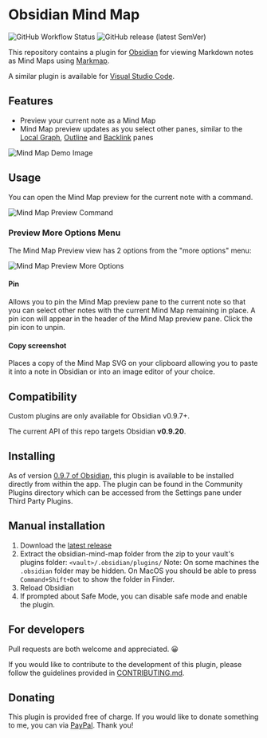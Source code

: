 # Obsidian Mind Map

![GitHub Workflow Status](https://img.shields.io/github/workflow/status/lynchjames/obsidian-mind-map/Release%20Build?logo=github&style=for-the-badge) ![GitHub release (latest SemVer)](https://img.shields.io/github/v/release/lynchjames/obsidian-mind-map?style=for-the-badge&sort=semver)


This repository contains a plugin for [Obsidian](https://obsidian.md/) for viewing Markdown notes as Mind Maps using [Markmap](https://markmap.js.org/). 

A similar plugin is available for [Visual Studio Code](https://marketplace.visualstudio.com/items?itemName=gera2ld.markmap-vscode).
    
## Features

- Preview your current note as a Mind Map
- Mind Map preview updates as you select other panes, similar to the [Local Graph](https://forum.obsidian.md/t/how-to-open-a-local-graph-view-pane-on-the-right-sidebar/7190), [Outline](https://publish.obsidian.md/help/Plugins/Outline) and [Backlink](https://publish.obsidian.md/help/Plugins/Backlinks) panes

![Mind Map Demo Image](https://raw.githubusercontent.com/lynchjames/obsidian-mind-map/main/images/mind-map-demo.png)

## Usage

You can open the Mind Map preview for the current note with a command.

![Mind Map Preview Command](https://raw.githubusercontent.com/lynchjames/obsidian-mind-map/main/images/mind-map-preview-command.png)


### Preview More Options Menu

The Mind Map Preview view has 2 options from the "more options" menu:

![Mind Map Preview More Options](https://raw.githubusercontent.com/lynchjames/obsidian-mind-map/main/images/mind-map-view-more-options.png)

#### Pin

Allows you to pin the Mind Map preview pane to the current note so that you can select other notes with the current Mind Map remaining in place. A pin icon will appear in the header of the Mind Map preview pane. Click the pin icon to unpin.

#### Copy screenshot

Places a copy of the Mind Map SVG on your clipboard allowing you to paste it into a note in Obsidian or into an image editor of your choice.

## Compatibility

Custom plugins are only available for Obsidian v0.9.7+.

The current API of this repo targets Obsidian **v0.9.20**. 

## Installing

As of version [0.9.7 of Obsidian](https://forum.obsidian.md/t/obsidian-release-v0-9-7-insider-build/7628), this plugin is available to be installed directly from within the app. The plugin can be found in the Community Plugins directory which can be accessed from the Settings pane under Third Party Plugins.

## Manual installation

1. Download the [latest release](https://github.com/lynchjames/obsidian-mind-map/releases/latest)
1. Extract the obsidian-mind-map folder from the zip to your vault's plugins folder: `<vault>/.obsidian/plugins/`
Note: On some machines the `.obsidian` folder may be hidden. On MacOS you should be able to press `Command+Shift+Dot` to show the folder in Finder.
1. Reload Obsidian
1. If prompted about Safe Mode, you can disable safe mode and enable the plugin.

## For developers
Pull requests are both welcome and appreciated. 😀

If you would like to contribute to the development of this plugin, please follow the guidelines provided in [CONTRIBUTING.md](CONTRIBUTING.md).

## Donating

This plugin is provided free of charge. If you would like to donate something to me, you can via [PayPal](https://paypal.me/lynchjames2020). Thank you!
